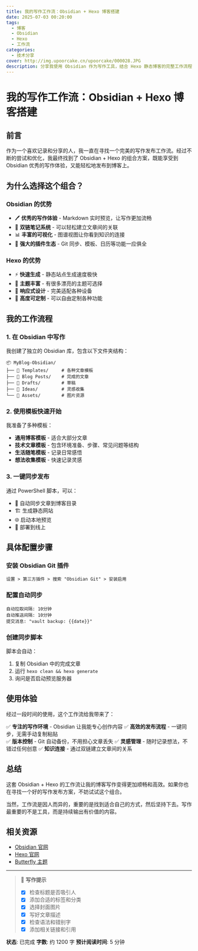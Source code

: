 ```yaml
---
title: 我的写作工作流：Obsidian + Hexo 博客搭建
date: 2025-07-03 00:20:00
tags: 
  - 博客
  - Obsidian
  - Hexo
  - 工作流
categories: 
  - 技术分享
cover: http://img.upoorcake.cn/upoorcake/000028.JPG
description: 分享我使用 Obsidian 作为写作工具，结合 Hexo 静态博客的完整工作流程，让写作和发布变得更加高效。
---
```


# 我的写作工作流：Obsidian + Hexo 博客搭建

## 前言

作为一个喜欢记录和分享的人，我一直在寻找一个完美的写作发布工作流。经过不断的尝试和优化，我最终找到了 Obsidian + Hexo 的组合方案，既能享受到 Obsidian 优秀的写作体验，又能轻松地发布到博客上。

## 为什么选择这个组合？

### Obsidian 的优势
- 🖊️ **优秀的写作体验** - Markdown 实时预览，让写作更加流畅
- 🔗 **双链笔记系统** - 可以轻松建立文章间的关联
- 📊 **丰富的可视化** - 图谱视图让你看到知识的连接
- 🔌 **强大的插件生态** - Git 同步、模板、日历等功能一应俱全

### Hexo 的优势  
- ⚡ **快速生成** - 静态站点生成速度极快
- 🎨 **主题丰富** - 有很多漂亮的主题可选择
- 📱 **响应式设计** - 完美适配各种设备
- 🔧 **高度可定制** - 可以自由定制各种功能

## 我的工作流程

### 1. 在 Obsidian 中写作
我创建了独立的 Obsidian 库，包含以下文件夹结构：
```
📦 MyBlog-Obsidian/
├── 📁 Templates/     # 各种文章模板
├── 📁 Blog Posts/    # 完成的文章
├── 📁 Drafts/        # 草稿
├── 📁 Ideas/         # 灵感收集
└── 📁 Assets/        # 图片资源
```

### 2. 使用模板快速开始
我准备了多种模板：
- **通用博客模板** - 适合大部分文章
- **技术文章模板** - 包含环境准备、步骤、常见问题等结构
- **生活随笔模板** - 记录日常感悟
- **想法收集模板** - 快速记录灵感

### 3. 一键同步发布
通过 PowerShell 脚本，可以：
- 🔄 自动同步文章到博客目录
- 🏗️ 生成静态网站
- 🌐 启动本地预览
- 🚀 部署到线上

## 具体配置步骤

### 安装 Obsidian Git 插件
```
设置 > 第三方插件 > 搜索 "Obsidian Git" > 安装启用
```

### 配置自动同步
```
自动拉取间隔: 10分钟
自动推送间隔: 10分钟  
提交消息: "vault backup: {{date}}"
```

### 创建同步脚本
脚本会自动：
1. 复制 Obsidian 中的完成文章
2. 运行 `hexo clean && hexo generate`
3. 询问是否启动预览服务器

## 使用体验

经过一段时间的使用，这个工作流给我带来了：

✅ **专注的写作环境** - Obsidian 让我能专心创作内容
✅ **高效的发布流程** - 一键同步，无需手动复制粘贴  
✅ **版本控制** - Git 自动备份，不用担心文章丢失
✅ **灵感管理** - 随时记录想法，不错过任何创意
✅ **知识连接** - 通过双链建立文章间的关系

## 总结

这套 Obsidian + Hexo 的工作流让我的博客写作变得更加顺畅和高效。如果你也在寻找一个好的写作发布方案，不妨试试这个组合。

当然，工作流是因人而异的，重要的是找到适合自己的方式，然后坚持下去。写作最重要的不是工具，而是持续输出有价值的内容。

## 相关资源

- [Obsidian 官网](https://obsidian.md/)
- [Hexo 官网](https://hexo.io/)
- [Butterfly 主题](https://butterfly.js.org/)

---

> 📝 **写作提示**
> - [x] 检查标题是否吸引人
> - [x] 添加合适的标签和分类  
> - [x] 选择封面图片
> - [x] 写好文章描述
> - [x] 检查语法和错别字
> - [x] 添加相关链接和引用

**状态**: 已完成
**字数**: 约 1200 字
**预计阅读时间**: 5 分钟
